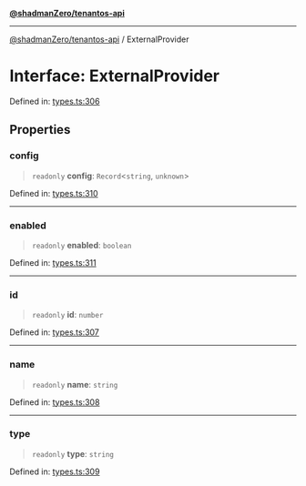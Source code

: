 [**@shadmanZero/tenantos-api**](../README.md)

***

[@shadmanZero/tenantos-api](../globals.md) / ExternalProvider

# Interface: ExternalProvider

Defined in: [types.ts:306](https://github.com/shadmanZero/tenantos-api/blob/507575e6d82ab5e3b8a10f708778a3645f250cd6/src/types.ts#L306)

## Properties

### config

> `readonly` **config**: `Record`\<`string`, `unknown`\>

Defined in: [types.ts:310](https://github.com/shadmanZero/tenantos-api/blob/507575e6d82ab5e3b8a10f708778a3645f250cd6/src/types.ts#L310)

***

### enabled

> `readonly` **enabled**: `boolean`

Defined in: [types.ts:311](https://github.com/shadmanZero/tenantos-api/blob/507575e6d82ab5e3b8a10f708778a3645f250cd6/src/types.ts#L311)

***

### id

> `readonly` **id**: `number`

Defined in: [types.ts:307](https://github.com/shadmanZero/tenantos-api/blob/507575e6d82ab5e3b8a10f708778a3645f250cd6/src/types.ts#L307)

***

### name

> `readonly` **name**: `string`

Defined in: [types.ts:308](https://github.com/shadmanZero/tenantos-api/blob/507575e6d82ab5e3b8a10f708778a3645f250cd6/src/types.ts#L308)

***

### type

> `readonly` **type**: `string`

Defined in: [types.ts:309](https://github.com/shadmanZero/tenantos-api/blob/507575e6d82ab5e3b8a10f708778a3645f250cd6/src/types.ts#L309)
